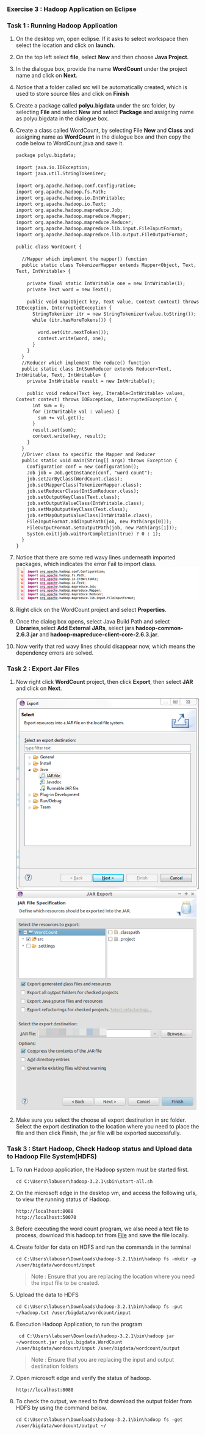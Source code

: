 ### Exercise 3 : Hadoop Application on Eclipse

### Task 1 : Running Hadoop Application

1. On the desktop vm, open eclipse. If it asks to select workspace then select the location and click on **launch**.

1. On the top left select **file**, select **New** and then choose **Java Project**.

1. In the dialogue box, provide the name **WordCount** under the project name and click on **Next**.

1. Notice that a folder called src will be automatically created, which is used to store source files and click on **Finish**

1. Create a package called **polyu.bigdata** under the src folder, by selecting **File** and select **New** and select **Package** and assigning name as polyu.bigdata in the dialogue box.

1. Create a class called WordCount, by selecting File **New** and **Class** and assigning name as **WordCount** in the dialogue box and then copy the code below to WordCount.java and save it.
    ```````
    package polyu.bigdata;

    import java.io.IOException;
    import java.util.StringTokenizer;

    import org.apache.hadoop.conf.Configuration;
    import org.apache.hadoop.fs.Path;
    import org.apache.hadoop.io.IntWritable;
    import org.apache.hadoop.io.Text;
    import org.apache.hadoop.mapreduce.Job;
    import org.apache.hadoop.mapreduce.Mapper;
    import org.apache.hadoop.mapreduce.Reducer;
    import org.apache.hadoop.mapreduce.lib.input.FileInputFormat;
    import org.apache.hadoop.mapreduce.lib.output.FileOutputFormat;

    public class WordCount {

      //Mapper which implement the mapper() function
      public static class TokenizerMapper extends Mapper<Object, Text, Text, IntWritable> {

        private final static IntWritable one = new IntWritable(1);
        private Text word = new Text();

        public void map(Object key, Text value, Context context) throws IOException, InterruptedException {
          StringTokenizer itr = new StringTokenizer(value.toString());
          while (itr.hasMoreTokens()) {

            word.set(itr.nextToken());
            context.write(word, one);
          }
        }
      }
      //Reducer which implement the reduce() function
      public static class IntSumReducer extends Reducer<Text, IntWritable, Text, IntWritable> {
        private IntWritable result = new IntWritable();

        public void reduce(Text key, Iterable<IntWritable> values, Context context) throws IOException, InterruptedException {
          int sum = 0;
          for (IntWritable val : values) {
            sum += val.get();
          }
          result.set(sum);
          context.write(key, result);
        }
      }
      //Driver class to specific the Mapper and Reducer
      public static void main(String[] args) throws Exception {
        Configuration conf = new Configuration();
        Job job = Job.getInstance(conf, "word count");
        job.setJarByClass(WordCount.class);
        job.setMapperClass(TokenizerMapper.class);
        job.setReducerClass(IntSumReducer.class);
        job.setOutputKeyClass(Text.class);
        job.setOutputValueClass(IntWritable.class);
        job.setMapOutputKeyClass(Text.class);
        job.setMapOutputValueClass(IntWritable.class);
        FileInputFormat.addInputPath(job, new Path(args[0]));
        FileOutputFormat.setOutputPath(job, new Path(args[1]));
        System.exit(job.waitForCompletion(true) ? 0 : 1);
      }
    }
    ```````
 
1. Notice that there are some red wavy lines underneath imported packages, which indicates the error Fail to import class. 
      ![](Media/screenshot10.png)
      
1. Right click on the WordCount project and select **Properties**.

1. Once the dialog box opens, select Java Build Path and select **Libraries**,select **Add External JARs**, select jars **hadoop-common-2.6.3.jar** and **hadoop-mapreduce-client-core-2.6.3.jar**.

1. Now verify that red wavy lines should disappear now, which means the dependency errors are solved.

### Task 2 : Export Jar Files

1. Now right click **WordCount** project, then click **Export**, then select **JAR** and click on **Next**.
      
      ![](Media/screenshot11.png)
      ![](Media/screenshot12.png)

1. Make sure you select the choose all export destination in src folder. Select the export destination to the location where you need to place the file and then click Finish, the jar file will be exported successfully.

### Task 3 : Start Hadoop, Check Hadoop status and Upload data to Hadoop File System(HDFS)

1. To run Hadoop application, the Hadoop system must be started first.
   ``````
   cd C:\Users\labuser\hadoop-3.2.1\sbin\start-all.sh
   ``````

1. On the microsoft edge in the desktop vm, and access the following urls, to view the running status of Hadoop.
    ```````
    http://localhost:8088
    http://localhost:50070
    ```````
  
1. Before executing the word count program, we also need a text file to process, download this hadoop.txt from [File](http://www.cse.cuhk.edu.hk/~ericlo/teaching/bigdata/lab/2-HadoopMR/HadoopMR/hadoop.txt) and save the file locally.

1. Create folder for data on HDFS and run the commands in the terminal
     ``````
     cd C:\Users\labuser\Downloads\hadoop-3.2.1\bin\hadoop fs -mkdir -p /user/bigdata/wordcount/input
     ``````
     >Note : Ensure that you are replacing the location where you need the input file to be created.

1. Upload the data to HDFS

    ```````
    cd C:\Users\labuser\Downloads\hadoop-3.2.1\bin\hadoop fs -put ~/hadoop.txt /user/bigdata/wordcount/input
    ```````
   
1. Execution Hadoop Application, to run the program
    ```````
     cd C:\Users\labuser\Downloads\hadoop-3.2.1\bin\hadoop jar ~/wordcount.jar polyu.bigdata.WordCount /user/bigdata/wordcount/input /user/bigdata/wordcount/output
    ```````
    >Note : Ensure that you are replacing the input and output destination folders

1. Open microsoft edge and verify the status of hadoop.
     ``````
     http://localhost:8088 
     ``````
1. To check the output, we need to first download the output folder from HDFS by using the command below.
     ``````
     cd C:\Users\labuser\Downloads\hadoop-3.2.1\bin\hadoop fs -get /user/bigdata/wordcount/output ~/
     ``````
 

